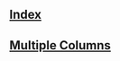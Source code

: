 ## [Index](https://github.com/IIKUYY/CSS/tree/main/index.md)
## [Multiple Columns](https://github.com/IIKUYY/CSS/tree/main/Chapter6/Ch6.md)
